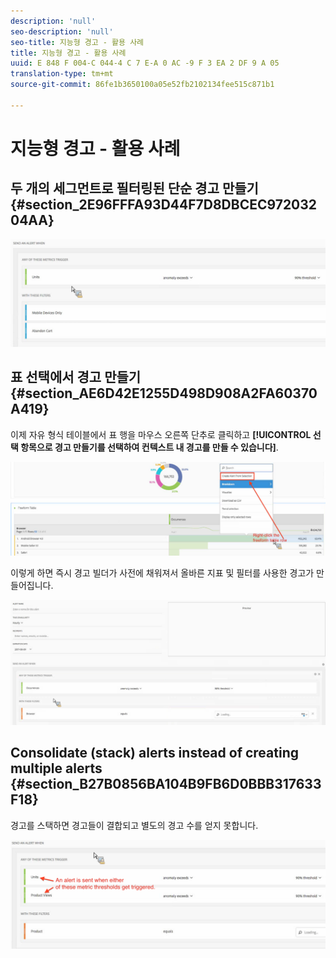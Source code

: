 ```yaml
---
description: 'null'
seo-description: 'null'
seo-title: 지능형 경고 - 활용 사례
title: 지능형 경고 - 활용 사례
uuid: E 848 F 004-C 044-4 C 7 E-A 0 AC -9 F 3 EA 2 DF 9 A 05
translation-type: tm+mt
source-git-commit: 86fe1b3650100a05e52fb2102134fee515c871b1

---
```



# 지능형 경고 - 활용 사례

## 두 개의 세그먼트로 필터링된 단순 경고 만들기 {#section_2E96FFFA93D44F7D8DBCEC97203204AA}

<!-- 

Update screenshots for better readability.

 -->

![](assets/alerts_example1.png)

## 표 선택에서 경고 만들기 {#section_AE6D42E1255D498D908A2FA60370A419}

이제 자유 형식 테이블에서 표 행을 마우스 오른쪽 단추로 클릭하고 **[!UICONTROL 선택 항목으로 경고 만들기를 선택하여 컨텍스트 내 경고를 만들 수 있습니다]**.

![](assets/alert_selection.png)

이렇게 하면 즉시 경고 빌더가 사전에 채워져서 올바른 지표 및 필터를 사용한 경고가 만들어집니다.

![](assets/prepopulated_alert.png)

## Consolidate (stack) alerts instead of creating multiple alerts {#section_B27B0856BA104B9FB6D0BBB317633F18}

경고를 스택하면 경고들이 결합되고 별도의 경고 수를 얻지 못합니다.

![](assets/alerts_example2.png)

